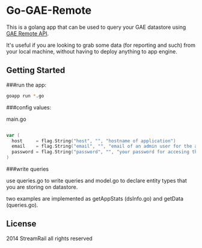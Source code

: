 # Go-GAE-Remote

This is a golang app that can be used to query your GAE datastore using [GAE Remote API](https://developers.google.com/appengine/articles/remote_api).

It's useful if you are looking to grab some data (for reporting and such) from your local machine, without having to deploy anything
to app engine. 

## Getting Started

###run the app:

``` bash
goapp run *.go
```

###config values:

main.go

```go

var (
  host     = flag.String("host", "", "hostname of application")
  email    = flag.String("email", "", "email of an admin user for the application")
  password = flag.String("password", "", "your password for accesing the app as admin")
)
```

###write queries

use queries.go to write queries and model.go to declare entity types that you are storing on datastore.

two examples are implemented as getAppStats (dsInfo.go) and getData (queries.go).

## License 
2014 StreamRail all rights reserved




